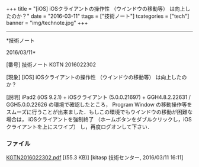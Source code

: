 ﻿+++
title = "[iOS] iOSクライアントの操作性 （ウインドウの移動等） は向上したのか？"
date = "2016-03-11"
ttags = ["技術ノート"]
tcategories = ["tech"]
banner = "img/technote.jpg"
+++

-----------------------------------------------------------------------------------------------------------------------------

*技術ノート

2016/03/11*


[番号]
技術ノート KGTN 2016022302

[現象]
[iOS] iOSクライアントの操作性 （ウインドウの移動等） は向上したのか？

[説明]
iPad2 (iOS 9.2.1) + iOSクライアント (5.0.0.21697) + GGH4.8.2.22631 /
GGH5.0.0.22626 の環境で確認したところ， Program Window
の移動操作等をスムーズに行うことが出来ました．もしこの環境でもウインドウの移動が困難な場合は，
iOSクライアントを強制終了
（ホームボタンをダブルクリックし，iOSクライアントを上にスワイプ）
し，再度ログオンして下さい．


### ファイル

 
 


[KGTN2016022302.pdf](http://techreport.kitasp.net/attachments/download/2509/KGTN2016022302.pdf)
 [(55.3 KB)] [kitasp 技術センター, 2016/03/11
16:11]


 


 

